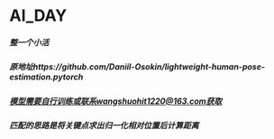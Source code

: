 # AI_DAY
##### 整一个小活
##### 原地址https://github.com/Daniil-Osokin/lightweight-human-pose-estimation.pytorch
##### 模型需要自行训练或联系wangshuohit1220@163.com获取
##### 匹配的思路是将关键点求出归一化相对位置后计算距离
